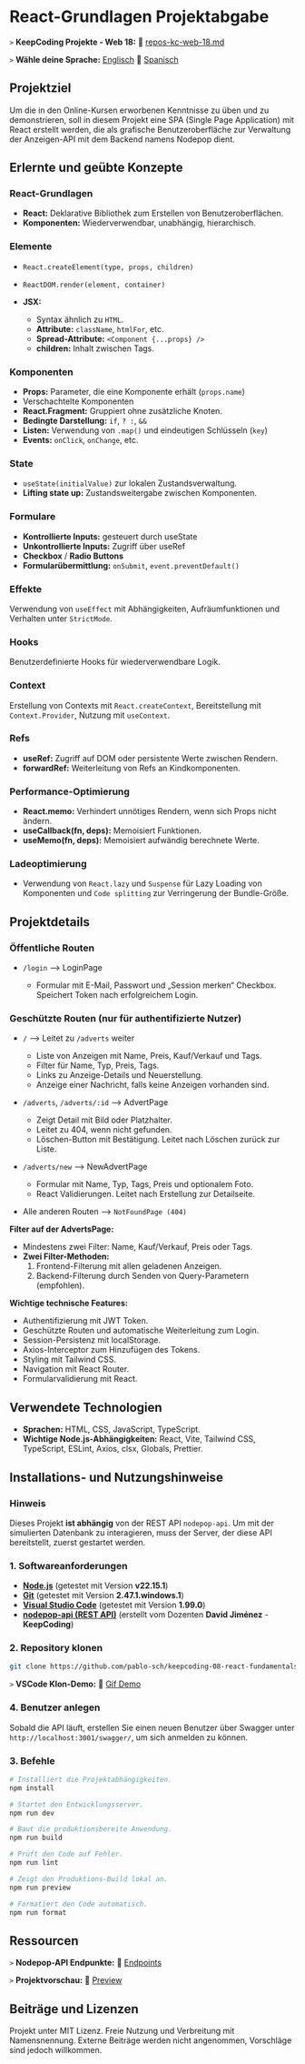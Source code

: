 # React-Grundlagen Projektabgabe

`>` **KeepCoding Projekte - Web 18:** 📁 [repos-kc-web-18.md](https://github.com/pablo-sch/pablo-sch/blob/main/docs/repos-kc-web-18.md)

`>` **Wähle deine Sprache:** [Englisch](README.md) 🔄 [Spanisch](README.es.md)

<!-- ------------------------------------------------------------------------------------------- -->

## Projektziel

Um die in den Online-Kursen erworbenen Kenntnisse zu üben und zu demonstrieren, soll in diesem Projekt eine SPA (Single Page Application) mit React erstellt werden, die als grafische Benutzeroberfläche zur Verwaltung der Anzeigen-API mit dem Backend namens Nodepop dient.

<!-- ------------------------------------------------------------------------------------------- -->

## Erlernte und geübte Konzepte

### React-Grundlagen

- **React:** Deklarative Bibliothek zum Erstellen von Benutzeroberflächen.
- **Komponenten:** Wiederverwendbar, unabhängig, hierarchisch.

### Elemente

- `React.createElement(type, props, children)`
- `ReactDOM.render(element, container)`
- **JSX:**

  - Syntax ähnlich zu `HTML`.
  - **Attribute:** `className`, `htmlFor`, etc.
  - **Spread-Attribute:** `<Component {...props} />`
  - **children:** Inhalt zwischen Tags.

### Komponenten

- **Props:** Parameter, die eine Komponente erhält (`props.name`)
- Verschachtelte Komponenten
- **React.Fragment:** Gruppiert ohne zusätzliche Knoten.
- **Bedingte Darstellung:** `if`, `? :`, `&&`
- **Listen:** Verwendung von `.map()` und eindeutigen Schlüsseln (`key`)
- **Events:** `onClick`, `onChange`, etc.

### State

- `useState(initialValue)` zur lokalen Zustandsverwaltung.
- **Lifting state up:** Zustandsweitergabe zwischen Komponenten.

### Formulare

- **Kontrollierte Inputs:** gesteuert durch useState
- **Unkontrollierte Inputs:** Zugriff über useRef
- **Checkbox** / **Radio Buttons**
- **Formularübermittlung:** `onSubmit`, `event.preventDefault()`

### Effekte

Verwendung von `useEffect` mit Abhängigkeiten, Aufräumfunktionen und Verhalten unter `StrictMode`.

### Hooks

Benutzerdefinierte Hooks für wiederverwendbare Logik.

### Context

Erstellung von Contexts mit `React.createContext`, Bereitstellung mit `Context.Provider`, Nutzung mit `useContext`.

### Refs

- **useRef:** Zugriff auf DOM oder persistente Werte zwischen Rendern.
- **forwardRef:** Weiterleitung von Refs an Kindkomponenten.

### Performance-Optimierung

- **React.memo:** Verhindert unnötiges Rendern, wenn sich Props nicht ändern.
- **useCallback(fn, deps):** Memoisiert Funktionen.
- **useMemo(fn, deps):** Memoisiert aufwändig berechnete Werte.

### Ladeoptimierung

- Verwendung von `React.lazy` und `Suspense` für Lazy Loading von Komponenten und `Code splitting` zur Verringerung der Bundle-Größe.

<!-- ------------------------------------------------------------------------------------------- -->

## Projektdetails

### Öffentliche Routen

- `/login` —> LoginPage

  - Formular mit E-Mail, Passwort und „Session merken“ Checkbox. Speichert Token nach erfolgreichem Login.

### Geschützte Routen (nur für authentifizierte Nutzer)

- `/` —> Leitet zu `/adverts` weiter

  - Liste von Anzeigen mit Name, Preis, Kauf/Verkauf und Tags.
  - Filter für Name, Typ, Preis, Tags.
  - Links zu Anzeige-Details und Neuerstellung.
  - Anzeige einer Nachricht, falls keine Anzeigen vorhanden sind.

- `/adverts`, `/adverts/:id` —> AdvertPage

  - Zeigt Detail mit Bild oder Platzhalter.
  - Leitet zu 404, wenn nicht gefunden.
  - Löschen-Button mit Bestätigung. Leitet nach Löschen zurück zur Liste.

- `/adverts/new` —> NewAdvertPage

  - Formular mit Name, Typ, Tags, Preis und optionalem Foto.
  - React Validierungen. Leitet nach Erstellung zur Detailseite.

- Alle anderen Routen —> `NotFoundPage (404)`

**Filter auf der AdvertsPage:**

- Mindestens zwei Filter: Name, Kauf/Verkauf, Preis oder Tags.
- **Zwei Filter-Methoden:**
  1. Frontend-Filterung mit allen geladenen Anzeigen.
  2. Backend-Filterung durch Senden von Query-Parametern (empfohlen).

**Wichtige technische Features:**

- Authentifizierung mit JWT Token.
- Geschützte Routen und automatische Weiterleitung zum Login.
- Session-Persistenz mit localStorage.
- Axios-Interceptor zum Hinzufügen des Tokens.
- Styling mit Tailwind CSS.
- Navigation mit React Router.
- Formularvalidierung mit React.

<!-- ------------------------------------------------------------------------------------------- -->

## Verwendete Technologien

- **Sprachen:** HTML, CSS, JavaScript, TypeScript.
- **Wichtige Node.js-Abhängigkeiten:** React, Vite, Tailwind CSS, TypeScript, ESLint, Axios, clsx, Globals, Prettier.

<!-- ------------------------------------------------------------------------------------------- -->

## Installations- und Nutzungshinweise

### Hinweis

Dieses Projekt **ist abhängig** von der REST API `nodepop-api`. Um mit der simulierten Datenbank zu interagieren, muss der Server, der diese API bereitstellt, zuerst gestartet werden.

### 1. Softwareanforderungen

- **[Node.js](https://nodejs.org/en/download/)** (getestet mit Version **v22.15.1**)
- **[Git](https://git-scm.com/downloads)** (getestet mit Version **2.47.1.windows.1**)
- **[Visual Studio Code](https://code.visualstudio.com/)** (getestet mit Version **1.99.0**)
- **[nodepop-api (REST API)](https://github.com/davidjj76/nodepop-api)** (erstellt vom Dozenten **David Jiménez** - **KeepCoding**)

### 2. Repository klonen

```bash
git clone https://github.com/pablo-sch/keepcoding-08-react-fundamentals.git
```

`>` **VSCode Klon-Demo:** 🎥 [Gif Demo](https://github.com/pablo-sch/pablo-sch/blob/main/etc/clone-tutorial.gif)

### 4. Benutzer anlegen

Sobald die API läuft, erstellen Sie einen neuen Benutzer über Swagger unter `http://localhost:3001/swagger/`, um sich anmelden zu können.

### 3. Befehle

```sh
# Installiert die Projektabhängigkeiten.
npm install

# Startet den Entwicklungsserver.
npm run dev

# Baut die produktionsbereite Anwendung.
npm run build

# Prüft den Code auf Fehler.
npm run lint

# Zeigt den Produktions-Build lokal an.
npm run preview

# Formatiert den Code automatisch.
npm run format
```

<!-- ------------------------------------------------------------------------------------------- -->

## Ressourcen

`>` **Nodepop-API Endpunkte:** 📄 [Endpoints](api-doc.md)

`>` **Projektvorschau:** 👀 [Preview](preview.md)

<!-- ------------------------------------------------------------------------------------------- -->

## Beiträge und Lizenzen

Projekt unter MIT Lizenz. Freie Nutzung und Verbreitung mit Namensnennung. Externe Beiträge werden nicht angenommen, Vorschläge sind jedoch willkommen.
